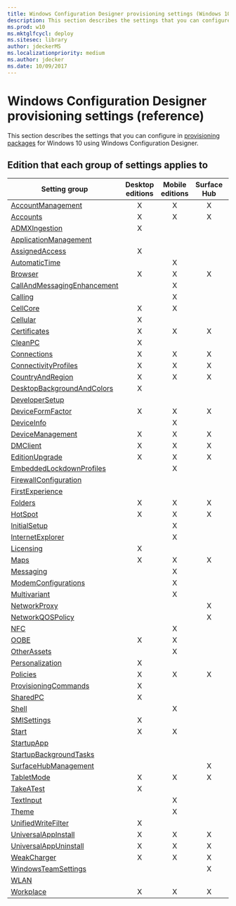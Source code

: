 ```yaml
---
title: Windows Configuration Designer provisioning settings (Windows 10)
description: This section describes the settings that you can configure in provisioning packages for Windows 10 using Windows Configuration Designer.
ms.prod: w10
ms.mktglfcycl: deploy
ms.sitesec: library
author: jdeckerMS
ms.localizationpriority: medium
ms.author: jdecker
ms.date: 10/09/2017
---
```


# Windows Configuration Designer provisioning settings (reference)

This section describes the settings that you can configure in [provisioning packages](../provisioning-packages/provisioning-packages.md) for Windows 10 using Windows Configuration Designer. 

## Edition that each group of settings applies to

| Setting group | Desktop editions | Mobile editions | Surface Hub | HoloLens | IoT Core |
| --- | :---: | :---: | :---: | :---: | :---: |
[AccountManagement](wcd-accountmanagement.md) | X | X | X | X |  |
| [Accounts](wcd-accounts.md) | X | X | X | X | X |
| [ADMXIngestion](wcd-admxingestion.md) | X | | | | |
| [ApplicationManagement](wcd-applicationmanagement.md) |  |  |  |  | X |
| [AssignedAccess](wcd-assignedaccess.md) | X |  | | X | |
| [AutomaticTime](wcd-automatictime.md) | | X | | | |
| [Browser](wcd-browser.md) | X | X | X | X |  |
| [CallAndMessagingEnhancement](wcd-callandmessagingenhancement.md) | | X | | | |
| [Calling](wcd-calling.md) | | X | | | |
| [CellCore](wcd-cellcore.md) | X | X | | | |
| [Cellular](wcd-cellular.md) | X |  |  |  |  |
| [Certificates](wcd-certificates.md) | X | X | X | X | X |
| [CleanPC](wcd-cleanpc.md) | X |  |  |  |  |
| [Connections](wcd-connections.md) | X | X | X | X |  |
| [ConnectivityProfiles](wcd-connectivityprofiles.md) | X | X | X | X | X |
| [CountryAndRegion](wcd-countryandregion.md) | X | X | X | X |  |
| [DesktopBackgroundAndColors](wcd-desktopbackgroundandcolors.md) | X |  |  |  |  |
| [DeveloperSetup](wcd-developersetup.md) |  |  |  | X |  |
| [DeviceFormFactor](wcd-deviceformfactor.md) |  X | X | X | X |  |
| [DeviceInfo](wcd-deviceinfo.md) | | X | | | |
| [DeviceManagement](wcd-devicemanagement.md) |  X | X | X | X |  |
| [DMClient](wcd-dmclient.md) | X | X | X | X | X |
| [EditionUpgrade](wcd-editionupgrade.md) | X | X | X | X |  |
| [EmbeddedLockdownProfiles](wcd-embeddedlockdownprofiles.md) |  | X |  |  |  |
| [FirewallConfiguration](wcd-firewallconfiguration.md) |  |  |  |  | X |
| [FirstExperience](wcd-firstexperience.md) |  |  |  | X |  |
| [Folders](wcd-folders.md) |X | X | X | X |  |
| [HotSpot](wcd-hotspot.md) | X | X | X | X | X |
| [InitialSetup](wcd-initialsetup.md) |  | X |  |  |  |
| [InternetExplorer](wcd-internetexplorer.md) |  | X |  |  |  |
| [Licensing](wcd-licensing.md) | X |  |  |  |  |
| [Maps](wcd-maps.md) |X | X | X | X |  |
| [Messaging](wcd-messaging.md) |  | X |  |  |  |
| [ModemConfigurations](wcd-modemconfigurations.md) |  | X |  |  |  |
| [Multivariant](wcd-multivariant.md) |  | X |  |  |  |
| [NetworkProxy](wcd-networkproxy.md) |  |  | X |  |  |
| [NetworkQOSPolicy](wcd-networkqospolicy.md) |  |  | X |  |  |
| [NFC](wcd-nfc.md) |  | X |  |  |  |
| [OOBE](wcd-oobe.md) | X | X |  |  |  |
| [OtherAssets](wcd-otherassets.md) |  | X |  |  |  |
| [Personalization](wcd-personalization.md) | X |  |  |  |  |
| [Policies](wcd-policies.md) | X | X | X | X | X |
| [ProvisioningCommands](wcd-provisioningcommands.md) | X |  |  |  |  |
| [SharedPC](wcd-sharedpc.md) | X |  |  |  |  |
| [Shell](wcd-shell.md) |  | X |  |  |  |
| [SMISettings](wcd-smisettings.md) | X |  |  |  |  |
| [Start](wcd-start.md) | X | X |  |  |  |
| [StartupApp](wcd-startupapp.md) |  |  |  |  | X |
| [StartupBackgroundTasks](wcd-startupbackgroundtasks.md) |  |  |  |  | X |
| [SurfaceHubManagement](wcd-surfacehubmanagement.md) |  |  |  X  |  |  |
| [TabletMode](wcd-tabletmode.md) |X | X | X | X |  |
| [TakeATest](wcd-takeatest.md) | X |  |  |  |  |
| [TextInput](wcd-textinput.md) |  | X |  |  |  |
| [Theme](wcd-theme.md) |  | X |  |  |  |
| [UnifiedWriteFilter](wcd-unifiedwritefilter.md) | X |  |  |  |  |
| [UniversalAppInstall](wcd-universalappinstall.md) | X | X | X | X | X |
| [UniversalAppUninstall](wcd-universalappuninstall.md) | X | X | X | X | X |
| [WeakCharger](wcd-weakcharger.md) |X | X | X | X |  |
| [WindowsTeamSettings](wcd-windowsteamsettings.md) |  |  | X |  |  |
| [WLAN](wcd-wlan.md) |  |  |  | X |  |
| [Workplace](wcd-workplace.md) |X | X | X | X | X |


